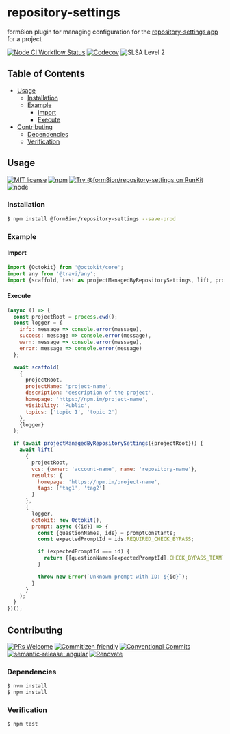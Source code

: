 # repository-settings

form8ion plugin for managing configuration for the
[repository-settings app](https://github.com/apps/settings) for a project

<!--status-badges start -->

[![Node CI Workflow Status][github-actions-ci-badge]][github-actions-ci-link]
[![Codecov][coverage-badge]][coverage-link]
![SLSA Level 2][slsa-badge]

<!--status-badges end -->

## Table of Contents

* [Usage](#usage)
  * [Installation](#installation)
  * [Example](#example)
    * [Import](#import)
    * [Execute](#execute)
* [Contributing](#contributing)
  * [Dependencies](#dependencies)
  * [Verification](#verification)

## Usage

<!--consumer-badges start -->

[![MIT license][license-badge]][license-link]
[![npm][npm-badge]][npm-link]
[![Try @form8ion/repository-settings on RunKit][runkit-badge]][runkit-link]
![node][node-badge]

<!--consumer-badges end -->

### Installation

```sh
$ npm install @form8ion/repository-settings --save-prod
```

### Example

#### Import

```javascript
import {Octokit} from '@octokit/core';
import any from '@travi/any';
import {scaffold, test as projectManagedByRepositorySettings, lift, promptConstants} from '@form8ion/repository-settings';
```

#### Execute

```javascript
(async () => {
  const projectRoot = process.cwd();
  const logger = {
    info: message => console.error(message),
    success: message => console.error(message),
    warn: message => console.error(message),
    error: message => console.error(message)
  };

  await scaffold(
    {
      projectRoot,
      projectName: 'project-name',
      description: 'description of the project',
      homepage: 'https://npm.im/project-name',
      visibility: 'Public',
      topics: ['topic 1', 'topic 2']
    },
    {logger}
  );

  if (await projectManagedByRepositorySettings({projectRoot})) {
    await lift(
      {
        projectRoot,
        vcs: {owner: 'account-name', name: 'repository-name'},
        results: {
          homepage: 'https://npm.im/project-name',
          tags: ['tag1', 'tag2']
        }
      },
      {
        logger,
        octokit: new Octokit(),
        prompt: async ({id}) => {
          const {questionNames, ids} = promptConstants;
          const expectedPromptId = ids.REQUIRED_CHECK_BYPASS;

          if (expectedPromptId === id) {
            return {[questionNames[expectedPromptId].CHECK_BYPASS_TEAM]: any.word()};
          }

          throw new Error(`Unknown prompt with ID: ${id}`);
        }
      }
    );
  }
})();
```

## Contributing

<!--contribution-badges start -->

[![PRs Welcome][PRs-badge]][PRs-link]
[![Commitizen friendly][commitizen-badge]][commitizen-link]
[![Conventional Commits][commit-convention-badge]][commit-convention-link]
[![semantic-release: angular][semantic-release-badge]][semantic-release-link]
[![Renovate][renovate-badge]][renovate-link]

<!--contribution-badges end -->

### Dependencies

```sh
$ nvm install
$ npm install
```

### Verification

```sh
$ npm test
```

[PRs-link]: http://makeapullrequest.com

[PRs-badge]: https://img.shields.io/badge/PRs-welcome-brightgreen.svg

[commitizen-link]: http://commitizen.github.io/cz-cli/

[commitizen-badge]: https://img.shields.io/badge/commitizen-friendly-brightgreen.svg

[commit-convention-link]: https://conventionalcommits.org

[commit-convention-badge]: https://img.shields.io/badge/Conventional%20Commits-1.0.0-yellow.svg

[semantic-release-link]: https://github.com/semantic-release/semantic-release

[semantic-release-badge]: https://img.shields.io/badge/semantic--release-angular-e10079?logo=semantic-release

[renovate-link]: https://renovatebot.com

[renovate-badge]: https://img.shields.io/badge/renovate-enabled-brightgreen.svg?logo=renovatebot

[github-actions-ci-link]: https://github.com/form8ion/repository-settings/actions?query=workflow%3A%22Node.js+CI%22+branch%3Amaster

[github-actions-ci-badge]: https://img.shields.io/github/actions/workflow/status/form8ion/repository-settings/node-ci.yml.svg?branch=master&logo=github

[coverage-link]: https://codecov.io/github/form8ion/repository-settings

[coverage-badge]: https://img.shields.io/codecov/c/github/form8ion/repository-settings?logo=codecov

[license-link]: LICENSE

[license-badge]: https://img.shields.io/github/license/form8ion/repository-settings.svg?logo=opensourceinitiative

[npm-link]: https://www.npmjs.com/package/@form8ion/repository-settings

[npm-badge]: https://img.shields.io/npm/v/@form8ion/repository-settings?logo=npm

[runkit-link]: https://npm.runkit.com/@form8ion/repository-settings

[runkit-badge]: https://badge.runkitcdn.com/@form8ion/repository-settings.svg

[slsa-badge]: https://slsa.dev/images/gh-badge-level2.svg

[node-badge]: https://img.shields.io/node/v/@form8ion/repository-settings?logo=node.js
